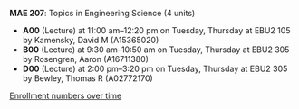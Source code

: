 **MAE 207**: Topics in Engineering Science (4 units)

- **A00** (Lecture) at 11:00 am–12:20 pm on Tuesday, Thursday at EBU2 105 by Kamensky, David M (A15365020)
- **B00** (Lecture) at 9:30 am–10:50 am on Tuesday, Thursday at EBU2 305 by Rosengren, Aaron (A16711380)
- **D00** (Lecture) at 2:00 pm–3:20 pm on Tuesday, Thursday at EBU2 305 by Bewley, Thomas R (A02772170)

[Enrollment numbers over time](./MAE207.tsv)
